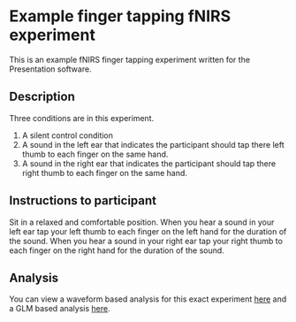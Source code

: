 # Example finger tapping fNIRS experiment

This is an example fNIRS finger tapping experiment written for the Presentation software.


## Description

Three conditions are in this experiment.

1. A silent control condition
2. A sound in the left ear that indicates the participant should tap there left thumb to each finger on the same hand.
3. A sound in the right ear that indicates the participant should tap there right thumb to each finger on the same hand.


## Instructions to participant

Sit in a relaxed and comfortable position. When you hear a sound in your left ear tap your left thumb to each finger on the left hand for the duration of the sound. When you hear a sound in your right ear tap your right thumb to each finger on the right hand for the duration of the sound.


## Analysis

You can view a waveform based analysis for this exact experiment [here](https://mne.tools/dev/auto_tutorials/preprocessing/plot_70_fnirs_processing.html#sphx-glr-auto-tutorials-preprocessing-plot-70-fnirs-processing-py) and a GLM based analysis [here](https://mne.tools/mne-nirs/auto_examples/plot_10_hrf.html#sphx-glr-auto-examples-plot-10-hrf-py).
